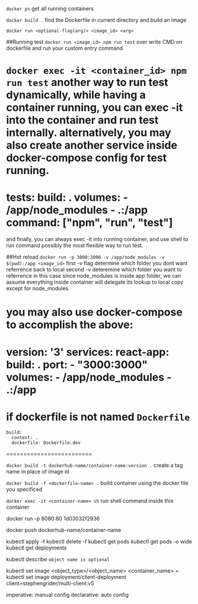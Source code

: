 `docker ps`
  get all running containers

`docker build .`
  find the Dockerfile in current directory and build an image

`docker run <optional-flag(arg)> <image_id> <arg>`

##Running test
`docker run <image_id> npm run test`
  over write CMD on dockerfile and run your custom entry command

`docker exec -it <container_id> npm run test`
  another way to run test dynamically, while having a container running, 
  you can exec -it into the container and run test internally.
  alternatively, you may also create another service inside docker-compose config for test running.
=========================
tests:
  build: .
  volumes:
    - /app/node_modules
    - .:/app
  command: ["npm", "run", "test"]
=========================

and finally, you can always exec -it into running container, and use shell to run command
possibly the most flexible way to run test.

##Hot reload
`docker run -p 3000:3000 -v /app/node_modules -v $(pwd):/app <image_id>`
  first -v flag determine which folder you dont want referrence back to local
  second -v deteremine which folder you want to referrence
  in this case since node_modules is inside app folder, 
  we can assume everything inside container will delegate its lookup to local copy except for node_modules

you may also use docker-compose to accomplish the above:
=========================
version: '3'
services:
  react-app:
    build: .
    port:
      - "3000:3000"
    volumes:
      - /app/node_modules
      - .:/app
=========================

if dockerfile is not named `Dockerfile`
=========================
    build:
      context: .
      dockerfile: Dockerfile.dev
=========================

`docker build -t dockerhub-name/container-name:version .`
  create a tag name in place of image id

`docker build -f <dockerfile-name> .`
  build container using the docker file you specificed

`docker exec -it <container-name> sh`
  run shell command inside this container

docker run -p 8080:80 1d03032f2936

docker push dockerhub-name/container-name

kubectl apply -f <file name>
kubectl delete -f <file name>
kubectl get pods
kubectl get pods -o wide
kubectl get deployments

kubectl describe <object type> <object name> 
`object name is optional`

kubectl set image <object_type>/<object_name> <container_name> = <new image to use>
kubectl set image deployment/client-deployment client=stephengrider/multi-client:v5


imperative: manual config
declarative: auto config